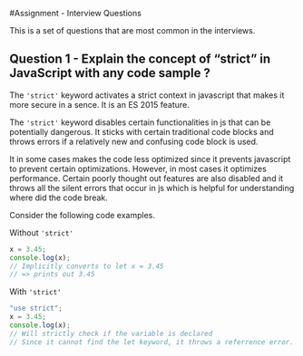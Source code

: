 #Assignment - Interview Questions

This is a set of questions that are most common in the interviews.

## Question 1 - Explain the concept of “strict” in JavaScript with any code sample ?

The `'strict'` keyword activates a strict context in javascript that makes it more secure in a sence. It is an ES 2015 feature.

The `'strict'` keyword disables certain functionalities in js that can be potentially dangerous. It sticks with certain traditional code blocks and throws errors if a relatively new and confusing code block is used.

It in some cases makes the code less optimized since it prevents javascript to prevent certain optimizations. However, in most cases it optimizes performance. Certain poorly thought out features are also disabled and it throws all the silent errors that occur in js which is helpful for understanding where did the code break.

Consider the following code examples.

Without `'strict'`

```javascript
x = 3.45;
console.log(x);
// Implicitly converts to let x = 3.45
// => prints out 3.45
```

With `'strict'`

```javascript
"use strict";
x = 3.45;
console.log(x);
// Will strictly check if the variable is declared
// Since it cannot find the let keyword, it throws a referrence error.
```
